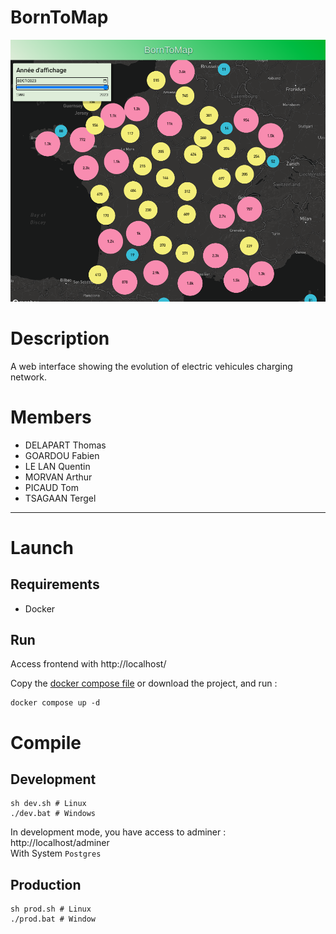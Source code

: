 # BornToMap

![Screenshot of the main page](./doc/screen_front.png)

# Description

A web interface showing the evolution of electric vehicules charging network.

# Members
- DELAPART Thomas
- GOARDOU Fabien
- LE LAN Quentin
- MORVAN Arthur
- PICAUD Tom
- TSAGAAN Tergel

---

# Launch

## Requirements
- Docker

## Run
Access frontend with http://localhost/

Copy the [docker compose file](./compose.yml) or download the project, and run :
```shell
docker compose up -d
```

# Compile

## Development
```shell
sh dev.sh # Linux
./dev.bat # Windows
```
In development mode, you have access to adminer : http://localhost/adminer  
With System `Postgres`

## Production
```shell
sh prod.sh # Linux
./prod.bat # Window
```